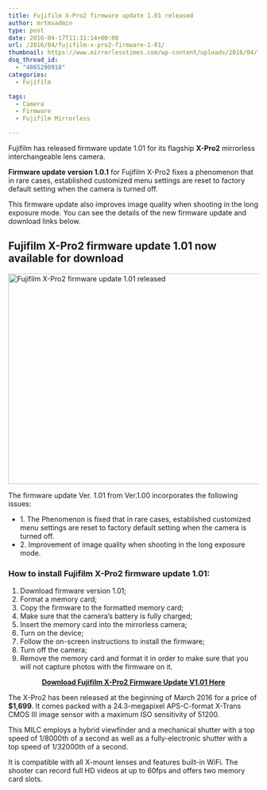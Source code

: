 ```yaml
---
title: Fujifilm X-Pro2 firmware update 1.01 released
author: mrtmsadmin
type: post
date: 2016-04-17T11:31:14+00:00
url: /2016/04/fujifilm-x-pro2-firmware-1-01/
thumbnail: https://www.mirrorlesstimes.com/wp-content/uploads/2016/04/fujifilm-x-pro2-firmware-update-v1-01-bug-fixes-released.jpg
dsq_thread_id:
  - "4865290918"
categories:
  - Fujifilm

tags:
  - Camera
  - Firmware
  - Fujifilm Mirrorless

---
```

Fujifilm has released firmware update 1.01 for its flagship **X-Pro2** mirrorless interchangeable lens camera.

**Firmware update version 1.0.1** for Fujifilm X-Pro2 fixes a phenomenon that in rare cases, established customized menu settings are reset to factory default setting when the camera is turned off.

This firmware update also improves image quality when shooting in the long exposure mode. You can see the details of the new firmware update and download links below.<!--more-->

## Fujifilm X-Pro2 firmware update 1.01 now available for download

<img class="aligncenter wp-image-109 size-full" title="Fujifilm X-Pro2 firmware update 1.01 released" src="https://i1.wp.com/www.mirrorlesstimes.com/wp-content/uploads/2016/04/fujifilm-x-pro2-firmware-update-v1-01-bug-fixes-released.jpg?resize=600%2C424&#038;ssl=1" alt="Fujifilm X-Pro2 firmware update 1.01 released" width="600" height="424" srcset="https://i1.wp.com/www.mirrorlesstimes.com/wp-content/uploads/2016/04/fujifilm-x-pro2-firmware-update-v1-01-bug-fixes-released.jpg?w=680&ssl=1 680w, https://i1.wp.com/www.mirrorlesstimes.com/wp-content/uploads/2016/04/fujifilm-x-pro2-firmware-update-v1-01-bug-fixes-released.jpg?resize=300%2C212&ssl=1 300w" sizes="(max-width: 600px) 100vw, 600px" data-recalc-dims="1" /> 

The firmware update Ver. 1.01 from Ver.1.00 incorporates the following issues:

  * 1. The Phenomenon is fixed that in rare cases, established customized menu settings are reset to factory default setting when the camera is turned off.
  * 2. Improvement of image quality when shooting in the long exposure mode.

### How to install Fujifilm X-Pro2 firmware update 1.01:

  1. Download firmware version 1.01;
  2. Format a memory card;
  3. Copy the firmware to the formatted memory card;
  4. Make sure that the camera’s battery is fully charged;
  5. Insert the memory card into the mirrorless camera;
  6. Turn on the device;
  7. Follow the on-screen instructions to install the firmware;
  8. Turn off the camera;
  9. Remove the memory card and format it in order to make sure that you will not capture photos with the firmware on it.

<p style="text-align: center;">
  <strong><a href="http://www.fujifilm.com/support/digital_cameras/software/firmware/x/xpro2/index.html" target="_blank">Download Fujifilm X-Pro2 Firmware Update V1.01 Here</a></strong>
</p>

The X-Pro2 has been released at the beginning of March 2016 for a price of **$1,699**. It comes packed with a 24.3-megapixel APS-C-format X-Trans CMOS III image sensor with a maximum ISO sensitivity of 51200.

This MILC employs a hybrid viewfinder and a mechanical shutter with a top speed of 1/8000th of a second as well as a fully-electronic shutter with a top speed of 1/32000th of a second.

It is compatible with all X-mount lenses and features built-in WiFi. The shooter can record full HD videos at up to 60fps and offers two memory card slots.
